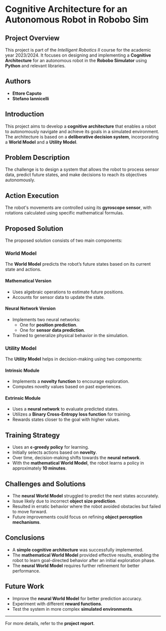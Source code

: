 # Cognitive Architecture for an Autonomous Robot in Robobo Sim

## Project Overview
This project is part of the *Intelligent Robotics II* course for the academic year 2023/2024. It focuses on designing and implementing a **Cognitive Architecture** for an autonomous robot in the **Robobo Simulator** using **Python** and relevant libraries.

## Authors
- **Ettore Caputo**
- **Stefano Iannicelli**


## Introduction
This project aims to develop a **cognitive architecture** that enables a robot to autonomously navigate and achieve its goals in a simulated environment. The architecture is based on a **deliberative decision system**, incorporating a **World Model** and a **Utility Model**.

## Problem Description
The challenge is to design a system that allows the robot to process sensor data, predict future states, and make decisions to reach its objectives autonomously.

## Action Execution
The robot's movements are controlled using its **gyroscope sensor**, with rotations calculated using specific mathematical formulas.

## Proposed Solution
The proposed solution consists of two main components:

### World Model
The **World Model** predicts the robot’s future states based on its current state and actions.

#### Mathematical Version
- Uses algebraic operations to estimate future positions.
- Accounts for sensor data to update the state.

#### Neural Network Version
- Implements two neural networks:
  - One for **position prediction**.
  - One for **sensor data prediction**.
- Trained to generalize physical behavior in the simulation.

### Utility Model
The **Utility Model** helps in decision-making using two components:

#### Intrinsic Module
- Implements a **novelty function** to encourage exploration.
- Computes novelty values based on past experiences.

#### Extrinsic Module
- Uses a **neural network** to evaluate predicted states.
- Utilizes a **Binary Cross-Entropy loss function** for training.
- Rewards states closer to the goal with higher values.

## Training Strategy
- Uses an **ϵ-greedy policy** for learning.
- Initially selects actions based on **novelty**.
- Over time, decision-making shifts towards the **neural network**.
- With the **mathematical World Model**, the robot learns a policy in approximately **10 minutes**.

## Challenges and Solutions
- The **neural World Model** struggled to predict the next states accurately.
- Issue likely due to incorrect **object size prediction**.
- Resulted in erratic behavior where the robot avoided obstacles but failed to move forward.
- Future improvements could focus on refining **object perception mechanisms**.

## Conclusions
- A **simple cognitive architecture** was successfully implemented.
- The **mathematical World Model** provided effective results, enabling the robot to learn goal-directed behavior after an initial exploration phase.
- The **neural World Model** requires further refinement for better performance.



## Future Work
- Improve the **neural World Model** for better prediction accuracy.
- Experiment with different **reward functions**.
- Test the system in more complex **simulated environments**.

---

For more details, refer to the **project report**.
